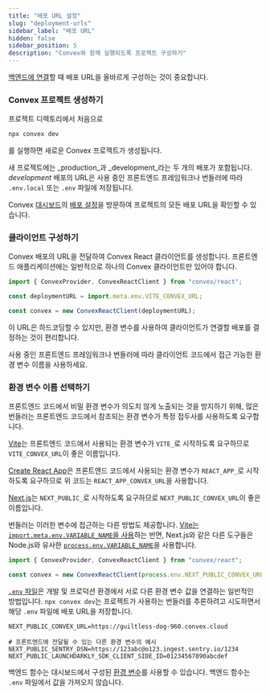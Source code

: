 ```yaml
---
title: "배포 URL 설정"
slug: "deployment-urls"
sidebar_label: "배포 URL"
hidden: false
sidebar_position: 5
description: "Convex와 함께 실행되도록 프로젝트 구성하기"
---
```


[백엔드에 연결](/client/react.mdx#connecting-to-a-backend)할 때 배포 URL을 올바르게 구성하는 것이 중요합니다.

### Convex 프로젝트 생성하기

프로젝트 디렉토리에서 처음으로

```sh
npx convex dev
```

를 실행하면 새로운 Convex 프로젝트가 생성됩니다.

새 프로젝트에는 _production_과 _development_라는 두 개의 배포가 포함됩니다. _development_ 배포의 URL은 사용 중인 프론트엔드 프레임워크나 번들러에 따라 `.env.local` 또는 `.env` 파일에 저장됩니다.

Convex [대시보드](https://dashboard.convex.dev)의 [배포 설정](/dashboard/deployments/settings.md)을 방문하여 프로젝트의 모든 배포 URL을 확인할 수 있습니다.

### 클라이언트 구성하기

Convex 배포의 URL을 전달하여 Convex React 클라이언트를 생성합니다. 프론트엔드 애플리케이션에는 일반적으로 하나의 Convex 클라이언트만 있어야 합니다.

```jsx title="src/index.js"
import { ConvexProvider, ConvexReactClient } from "convex/react";

const deploymentURL = import.meta.env.VITE_CONVEX_URL;

const convex = new ConvexReactClient(deploymentURL);
```

이 URL은 하드코딩할 수 있지만, 환경 변수를 사용하여 클라이언트가 연결할 배포를 결정하는 것이 편리합니다.

사용 중인 프론트엔드 프레임워크나 번들러에 따라 클라이언트 코드에서 접근 가능한 환경 변수 이름을 사용하세요.

### 환경 변수 이름 선택하기

프론트엔드 코드에서 비밀 환경 변수가 의도치 않게 노출되는 것을 방지하기 위해, 많은 번들러는 프론트엔드 코드에서 참조되는 환경 변수가 특정 접두사를 사용하도록 요구합니다.

[Vite](https://vitejs.dev/guide/env-and-mode.html)는 프론트엔드 코드에서 사용되는 환경 변수가 `VITE_`로 시작하도록 요구하므로 `VITE_CONVEX_URL`이 좋은 이름입니다.

[Create React App](https://create-react-app.dev/docs/adding-custom-environment-variables/)은 프론트엔드 코드에서 사용되는 환경 변수가 `REACT_APP_`로 시작하도록 요구하므로 위 코드는 `REACT_APP_CONVEX_URL`을 사용합니다.

[Next.js](https://nextjs.org/docs/basic-features/environment-variables#exposing-environment-variables-to-the-browser)는 `NEXT_PUBLIC_`로 시작하도록 요구하므로 `NEXT_PUBLIC_CONVEX_URL`이 좋은 이름입니다.

번들러는 이러한 변수에 접근하는 다른 방법도 제공합니다. [Vite는 `import.meta.env.VARIABLE_NAME`을 사용](https://vitejs.dev/guide/env-and-mode.html)하는 반면, Next.js와 같은 다른 도구들은 Node.js와 유사한 [`process.env.VARIABLE_NAME`](https://nextjs.org/docs/basic-features/environment-variables)을 사용합니다.

```jsx
import { ConvexProvider, ConvexReactClient } from "convex/react";

const convex = new ConvexReactClient(process.env.NEXT_PUBLIC_CONVEX_URL);
```

[`.env` 파일](https://www.npmjs.com/package/dotenv)은 개발 및 프로덕션 환경에서 서로 다른 환경 변수 값을 연결하는 일반적인 방법입니다. `npx convex dev`는 프로젝트가 사용하는 번들러를 추론하려고 시도하면서 해당 `.env` 파일에 배포 URL을 저장합니다.

```shell title=".env.local"
NEXT_PUBLIC_CONVEX_URL=https://guiltless-dog-960.convex.cloud

# 프론트엔드에 전달될 수 있는 다른 환경 변수의 예시
NEXT_PUBLIC_SENTRY_DSN=https://123abc@o123.ingest.sentry.io/1234
NEXT_PUBLIC_LAUNCHDARKLY_SDK_CLIENT_SIDE_ID=01234567890abcdef
```

백엔드 함수는 대시보드에서 구성된 [환경 변수](/production/environment-variables.mdx)를 사용할 수 있습니다. 백엔드 함수는 `.env` 파일에서 값을 가져오지 않습니다.
